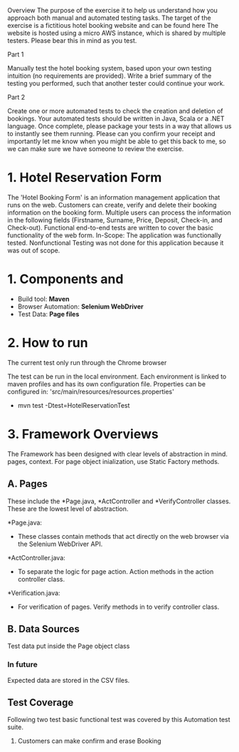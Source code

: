 Overview
The purpose of the exercise it to help us understand how you approach both manual and automated testing tasks.
The target of the exercise is a fictitious hotel booking website and can be found here
The website is hosted using a micro AWS instance, which is shared by multiple testers. Please bear this in mind as you test.

Part 1

Manually test the hotel booking system, based upon your own testing intuition (no requirements are provided).
Write a brief summary of the testing you performed, such that another tester could continue your work.

Part 2

Create one or more automated tests to check the creation and deletion of bookings.
Your automated tests should be written in Java, Scala or a .NET language.
Once complete, please package your tests in a way that allows us to instantly see them running.
Please can you confirm your receipt and importantly let me know when you might be able to get this back to me, so we can make sure we have someone to review the exercise.

# 1. Hotel Reservation Form
The 'Hotel Booking Form' is an information management application that runs on the web. Customers can create, verify and delete their booking information on the booking form. Multiple users can process the information in the following fields (Firstname, Surname, Price, Deposit, Check-in, and Check-out).
Functional end-to-end tests are written to cover the basic functionality of the web form.
In-Scope: The application was functionally tested. Nonfunctional Testing was not done for this application because it was out of scope.

# 1. Components and

* Build tool: **Maven**
* Browser Automation: **Selenium WebDriver**
* Test Data: **Page files**

# 2. How to run
The current test only run through the Chrome browser

The test can be run in the local environment. Each environment is linked to maven profiles and has its own configuration file. Properties can be configured in:
'src/main/resources/resources.properties'

* mvn test -Dtest=HotelReservationTest

# 3. Framework Overviews

The Framework has been designed with clear levels of abstraction in mind. pages, context. For page object inialization, use Static Factory methods.

## A. Pages

These include the *Page.java, *ActController and *VerifyController classes. These are the lowest level of
abstraction.

*Page.java:
* These classes contain methods that act directly on the web browser via the Selenium
  WebDriver API.

*ActController.java:
* To separate the logic for page action.  Action methods in the action controller class.

*Verification.java:
* For verification of pages. Verify methods in to verify controller class.

## B. Data Sources
Test data put inside the Page object class

### In future
Expected data are stored in the CSV files.

## Test Coverage
Following two test basic functional test was covered by this Automation test suite.
1. Customers can make confirm and erase Booking
